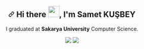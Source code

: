 


<article class="markdown-body entry-content container-lg f5" itemprop="text"><h1 align="center"><a id="user-content--hi-there--im-emre-gültekir" class="anchor" aria-hidden="true" href="#-hi-there--im-emre-gültekir"><svg class="octicon octicon-link" viewBox="0 0 16 16" version="1.1" width="16" height="16" aria-hidden="true"><path fill-rule="evenodd" d="M7.775 3.275a.75.75 0 001.06 1.06l1.25-1.25a2 2 0 112.83 2.83l-2.5 2.5a2 2 0 01-2.83 0 .75.75 0 00-1.06 1.06 3.5 3.5 0 004.95 0l2.5-2.5a3.5 3.5 0 00-4.95-4.95l-1.25 1.25zm-4.69 9.64a2 2 0 010-2.83l2.5-2.5a2 2 0 012.83 0 .75.75 0 001.06-1.06 3.5 3.5 0 00-4.95 0l-2.5 2.5a3.5 3.5 0 004.95 4.95l1.25-1.25a.75.75 0 00-1.06-1.06l-1.25 1.25a2 2 0 01-2.83 0z"></path></svg></a> Hi there <a target="_blank" rel="noopener noreferrer" href="https://user-images.githubusercontent.com/53148314/120832912-d7576900-c569-11eb-8de9-71da3412c259.gif"><img src="https://user-images.githubusercontent.com/53148314/120832912-d7576900-c569-11eb-8de9-71da3412c259.gif" height="30" style="max-width:100%;"></a>, I'm Samet KUŞBEY</h1>
<p align="center">
  I graduated at <b>Sakarya University</b> Computer Science. 
</p>
 
  <div align="center">
   <img  src="https://github-readme-stats.vercel.app/api?username=sametkusbey&&show_icons=true&title_color=ffffff&icon_color=bb2acf&text_color=daf7dc&bg_color=151515" />
     <img src="https://media.giphy.com/media/QNFhOolVeCzPQ2Mx85/giphy.gif?cid=ecf05e47zu4czjrp4ji05nntbos3sxk4khsyc4989u3zxf13&rid=giphy.gif&ct=g" >
  </div>
   <!--if you read this file know that I got your attention-->
</article>
